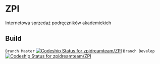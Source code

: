 ZPI
===

Internetowa sprzedaż podręczników akademickich

Build
-----
`Branch Master`
[ ![Codeship Status for zpidreamteam/ZPI](https://codeship.io/projects/242f7170-2ec1-0132-ad7a-1e3b47583c2d/status?branch=master)](https://codeship.io/projects/39409)
`Branch Develop`
[ ![Codeship Status for zpidreamteam/ZPI](https://codeship.io/projects/242f7170-2ec1-0132-ad7a-1e3b47583c2d/status?branch=develop)](https://codeship.io/projects/39409)